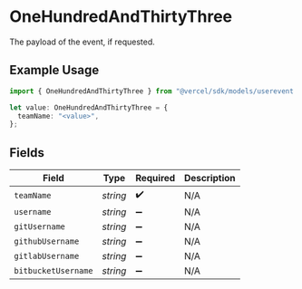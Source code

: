 # OneHundredAndThirtyThree

The payload of the event, if requested.

## Example Usage

```typescript
import { OneHundredAndThirtyThree } from "@vercel/sdk/models/userevent.js";

let value: OneHundredAndThirtyThree = {
  teamName: "<value>",
};
```

## Fields

| Field               | Type                | Required            | Description         |
| ------------------- | ------------------- | ------------------- | ------------------- |
| `teamName`          | *string*            | :heavy_check_mark:  | N/A                 |
| `username`          | *string*            | :heavy_minus_sign:  | N/A                 |
| `gitUsername`       | *string*            | :heavy_minus_sign:  | N/A                 |
| `githubUsername`    | *string*            | :heavy_minus_sign:  | N/A                 |
| `gitlabUsername`    | *string*            | :heavy_minus_sign:  | N/A                 |
| `bitbucketUsername` | *string*            | :heavy_minus_sign:  | N/A                 |